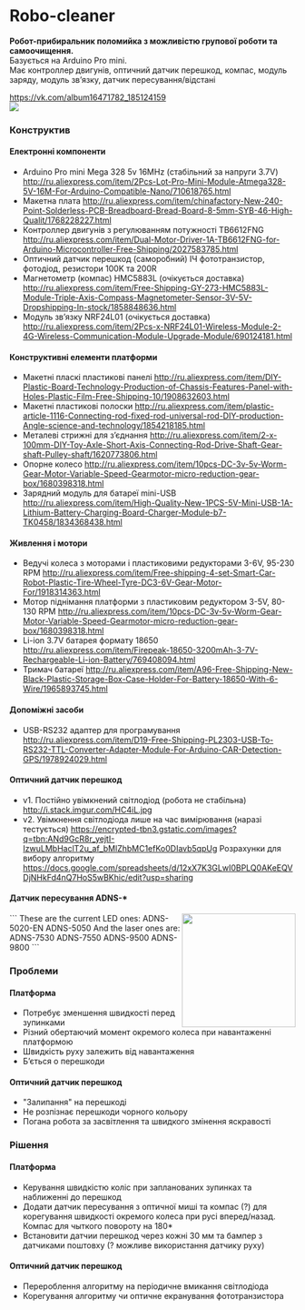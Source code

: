 # Robo-cleaner
**Робот-прибиральник поломийка з можливістю групової роботи та самоочищення.** <br />
Базується на Arduino Pro mini. <br />
Має контроллер двигунів, оптичний датчик перешкод, компас, модуль заряду, модуль зв’язку, датчик пересування/відстані<br />

https://vk.com/album16471782_185124159<br />
<a href="https://vk.com/album16471782_185124159"><img src="https://cs7057.vk.me/c621326/v621326782/21478/YweVBZQj0hk.jpg" /></a>

### Конструктив
#### Електронні компоненти
* Arduino Pro mini Mega 328 5v 16MHz (стабільний за напруги 3.7V) http://ru.aliexpress.com/item/2Pcs-Lot-Pro-Mini-Module-Atmega328-5V-16M-For-Arduino-Compatible-Nano/710618765.html
* Макетна плата http://ru.aliexpress.com/item/chinafactory-New-240-Point-Solderless-PCB-Breadboard-Bread-Board-8-5mm-SYB-46-High-Qualit/1768228227.html
* Контроллер двигунів з регулюванням потужності TB6612FNG http://ru.aliexpress.com/item/Dual-Motor-Driver-1A-TB6612FNG-for-Arduino-Microcontroller-Free-Shipping/2027583785.html
* Оптичний датчик перешкод (саморобний) ІЧ фототранзистор, фотодіод, резистори 100K та 200R 
* Магнетометр (компас) HMC5883L (очікується доставка) http://ru.aliexpress.com/item/Free-Shipping-GY-273-HMC5883L-Module-Triple-Axis-Compass-Magnetometer-Sensor-3V-5V-Dropshipping-In-stock/1858848636.html
* Модуль зв’язку NRF24L01 (очікується доставка) http://ru.aliexpress.com/item/2Pcs-x-NRF24L01-Wireless-Module-2-4G-Wireless-Communication-Module-Upgrade-Module/690124181.html

#### Конструктивні елементи платформи
* Макетні пласкі пластикові панелі http://ru.aliexpress.com/item/DIY-Plastic-Board-Technology-Production-of-Chassis-Features-Panel-with-Holes-Plastic-Film-Free-Shipping-10/1908632603.html
* Макетні пластикові полоски http://ru.aliexpress.com/item/plastic-article-1116-Connecting-rod-fixed-rod-universal-rod-DIY-production-Angle-science-and-technology/1854218185.html
* Металеві стрижні для з’єднання http://ru.aliexpress.com/item/2-x-100mm-DIY-Toy-Axle-Short-Axis-Connecting-Rod-Drive-Shaft-Gear-shaft-Pulley-shaft/1620773806.html
* Опорне колесо http://ru.aliexpress.com/item/10pcs-DC-3v-5v-Worm-Gear-Motor-Variable-Speed-Gearmotor-micro-reduction-gear-box/1680398318.html
* Зарядний модуль для батареї mini-USB http://ru.aliexpress.com/item/High-Quality-New-1PCS-5V-Mini-USB-1A-Lithium-Battery-Charging-Board-Charger-Module-b7-TK0458/1834368438.html

#### Живлення і мотори
* Ведучі колеса з моторами і пластиковими редукторами 3-6V, 95-230 RPM http://ru.aliexpress.com/item/Free-shipping-4-set-Smart-Car-Robot-Plastic-Tire-Wheel-Tyre-DC3-6V-Gear-Motor-For/1918314363.html
* Мотор піднімання платформи з пластиковим редуктором 3-5V, 80-130 RPM http://ru.aliexpress.com/item/10pcs-DC-3v-5v-Worm-Gear-Motor-Variable-Speed-Gearmotor-micro-reduction-gear-box/1680398318.html
* Li-ion 3.7V батарея формату 18650 http://ru.aliexpress.com/item/Firepeak-18650-3200mAh-3-7V-Rechargeable-Li-ion-Battery/769408094.html
* Тримач батареї http://ru.aliexpress.com/item/A96-Free-Shipping-New-Black-Plastic-Storage-Box-Case-Holder-For-Battery-18650-With-6-Wire/1965893745.html

#### Допоміжні засоби
* USB-RS232 адаптер для програмування http://ru.aliexpress.com/item/D19-Free-Shipping-PL2303-USB-To-RS232-TTL-Converter-Adapter-Module-For-Arduino-CAR-Detection-GPS/1978924029.html

#### Оптичний датчик перешкод
* v1. Постійно увімкнений світлодіод (робота не стабільна) http://i.stack.imgur.com/HC4iL.jpg 
* v2. Увімкнення світлодіода лише на час вимірювання (наразі тестується) https://encrypted-tbn3.gstatic.com/images?q=tbn:ANd9GcR8r_yejtI-IzwuLMbHaclT2u_af_bMlZhbMC1efKo0DIavb5qpUg
Розрахунки для вибору алгоритму https://docs.google.com/spreadsheets/d/12xX7K3GLwI0BPLQ0AKeEQVDjNHkFd4nQ7HoS5wBKhic/edit?usp=sharing


#### Датчик пересування ADNS-*
<img width="200" align="right" src="http://www.daenotes.com/sites/default/files/field/blog-images/Optical_mouse.jpg" />
```
These are the current LED ones:
ADNS-5020-EN
ADNS-5050
And the laser ones are:
ADNS-7530
ADNS-7550
ADNS-9500
ADNS-9800
```


### Проблеми
#### Платформа
* Потребує зменшення швидкості перед зупинками
* Різний обертаючий момент окремого колеса при навантаженні платформою
* Швидкість руху залежить від навантаження
* Б’ється о перешкоди

#### Оптичний датчик перешкод
* "Залипання" на перешкоді
* Не розпізнає перешкоди чорного кольору
* Погана робота за засвітлення та швидкого змінення яскравості

### Рішення 
#### Платформа
* Керування швидкістю коліс при запланованих зупинках та наближенні до перешкод
* Додати датчик пересування з оптичної миші та компас (?) для корегування швидкості окремого колеса при русі вперед/назад. Компас для чыткого повороту на 180*
* Встановити датчии перешкод через кожні 30 мм та бампер з датчиками поштовху (? можливе використання датчику руху)

#### Оптичний датчик перешкод
* Перероблення алгоритму на періодичне вмикання світлодіода
* Корегування алгоритму чи оптичне екранування фототранзистора

